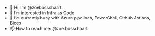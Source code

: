 - 👋 Hi, I’m @zoebosschaart
- 👀 I’m interested in Infra as Code
- 🌱 I’m currently busy with Azure pipelines, PowerShell, Github Actions, Bicep
- 📫 How to reach me: @zoe.bosschaart
